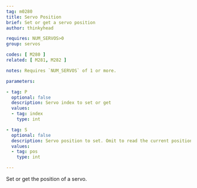 ```yaml
---
tag: m0280
title: Servo Position
brief: Set or get a servo position
author: thinkyhead

requires: NUM_SERVOS>0
group: servos

codes: [ M280 ]
related: [ M281, M282 ]

notes: Requires `NUM_SERVOS` of 1 or more.

parameters:

- tag: P
  optional: false
  description: Servo index to set or get
  values:
  - tag: index
    type: int

- tag: S
  optional: false
  description: Servo position to set. Omit to read the current position.
  values:
  - tag: pos
    type: int

---
```


Set or get the position of a servo.
